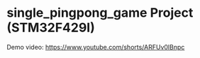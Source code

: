 # single_pingpong_game Project (STM32F429I)

Demo video: https://www.youtube.com/shorts/ARFUv0lBnpc
